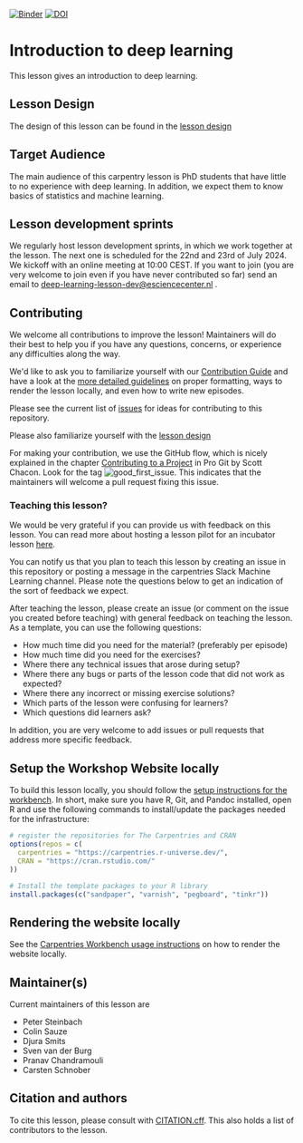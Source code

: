 [![Binder](https://mybinder.org/badge_logo.svg)](https://mybinder.org/v2/gh/carpentries-incubator/deep-learning-intro/scaffolds)
[![DOI](https://zenodo.org/badge/163412836.svg)](https://zenodo.org/badge/latestdoi/163412836)


# Introduction to deep learning
This lesson gives an introduction to deep learning.

## Lesson Design
The design of this lesson can be found in the [lesson design](https://carpentries-incubator.github.io/deep-learning-intro/design.html)

## Target Audience
The main audience of this carpentry lesson is PhD students that have little to no experience with
deep learning. In addition, we expect them to know basics of statistics and machine learning.

## Lesson development sprints
We regularly host lesson development sprints, in which we work together at the lesson.
The next one is scheduled for the 22nd and 23rd of July 2024. We kickoff with an online meeting at 10:00 CEST.
If you want to join (you are very welcome to join even if you have never contributed so far) send an email to deep-learning-lesson-dev@esciencecenter.nl .

## Contributing

We welcome all contributions to improve the lesson! Maintainers will do their best to help you
if you have any questions, concerns, or experience any difficulties along the way.

We'd like to ask you to familiarize yourself with our [Contribution Guide](CONTRIBUTING.md) and
have a look at the [more detailed guidelines][lesson-example] on proper formatting, ways to
render the lesson locally, and even how to write new episodes.

Please see the current list of
[issues](https://github.com/carpentries-incubator/deep-learning_intro/issues)
for ideas for contributing to this repository.

Please also familiarize yourself with the [lesson design](https://carpentries-incubator.github.io/deep-learning-intro/design.html)

For making your contribution, we use the GitHub flow, which is nicely explained in the
chapter [Contributing to a Project](http://git-scm.com/book/en/v2/GitHub-Contributing-to-a-Project)
in Pro Git by Scott Chacon.
Look for the tag ![good_first_issue](https://img.shields.io/badge/-good%20first%20issue-gold.svg).
This indicates that the maintainers will welcome a pull request fixing this issue.

### Teaching this lesson?
We would be very grateful if you can provide us with feedback on this lesson. You can read more about hosting a lesson pilot for an incubator lesson [here](https://docs.carpentries.org/topic_folders/lesson_development/lesson_pilots.html).

You can notify us that you plan to teach this lesson by creating an issue in this repository or posting a message in the carpentries Slack Machine Learning channel. Please note the questions below to get an indication of the sort of feedback we expect.

After teaching the lesson, please create an issue (or comment on the issue you created before teaching) with general feedback on teaching the lesson. As a template, you can use the following questions:
* How much time did you need for the material? (preferably per episode)
* How much time did you need for the exercises?
* Where there any technical issues that arose during setup?
* Where there any bugs or parts of the lesson code that did not work as expected?
* Where there any incorrect or missing exercise solutions?
* Which parts of the lesson were confusing for learners?
* Which questions did learners ask?

In addition, you are very welcome to add issues or pull requests that address more specific feedback.

## Setup the Workshop Website locally

To build this lesson locally, you should follow the [setup instructions for the
workbench](https://carpentries.github.io/sandpaper-docs/#overview). In short,
make sure you have R, Git, and Pandoc installed, open R and use the following
commands to install/update the packages needed for the infrastructure:

```r
# register the repositories for The Carpentries and CRAN
options(repos = c(
  carpentries = "https://carpentries.r-universe.dev/",
  CRAN = "https://cran.rstudio.com/"
))

# Install the template packages to your R library
install.packages(c("sandpaper", "varnish", "pegboard", "tinkr"))
```

## Rendering the website locally

See the [Carpentries Workbench usage instructions](https://carpentries.github.io/workbench/#usage) on how to render the website locally.

## Maintainer(s)

Current maintainers of this lesson are
* Peter Steinbach
* Colin Sauze
* Djura Smits
* Sven van der Burg
* Pranav Chandramouli
* Carsten Schnober

## Citation and authors

To cite this lesson, please consult with [CITATION.cff](CITATION.cff).
This also holds a list of contributors to the lesson.

[cdh]: https://cdh.carpentries.org
[community-lessons]: https://carpentries.org/community-lessons
[lesson-example]: https://carpentries.github.io/lesson-example
